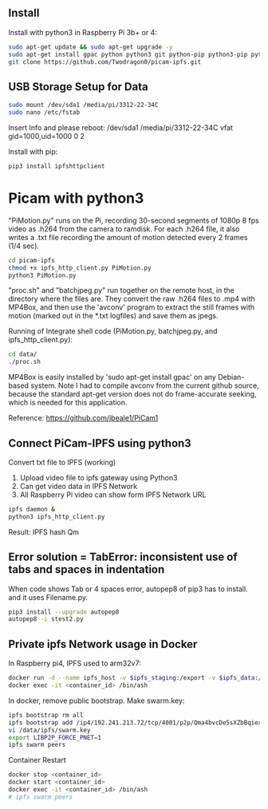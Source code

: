 
## Install
Install with python3 in Raspberry Pi 3b+ or 4:
```sh
sudo apt-get update && sudo apt-get upgrade -y
sudo apt-get install gpac python python3 git python-pip python3-pip python-picamera python3-picamera python-pil python3-pil python-numpy python3-numpy python-scipy python3-scipy -y
git clone https://github.com/Twodragon0/picam-ipfs.git
```
## USB Storage Setup for Data

```sh
sudo mount /dev/sda1 /media/pi/3312-22-34C
sudo nano /etc/fstab
```
Insert Info and please reboot:
/dev/sda1 /media/pi/3312-22-34C vfat gid=1000,uid=1000 0 2

Install with pip:
```sh
pip3 install ipfshttpclient
```

# Picam with python3 

"PiMotion.py" runs on the Pi, recording 30-second segments of 1080p 8 fps video as .h264 from the camera to ramdisk. For each .h264 file, it also writes a .txt file recording the amount of motion detected every 2 frames (1/4 sec).

```sh
cd picam-ipfs
chmod +x ipfs_http_client.py PiMotion.py 
python3 PiMotion.py
```

"proc.sh" and "batchjpeg.py" run together on the remote host, in the directory where the files are. They convert the raw .h264 files to .mp4 with MP4Box, and then use the 'avconv' program to extract the still frames with motion (marked out in the *.txt logfiles) and save them as jpegs.

Running of Integrate shell code (PiMotion.py, batchjpeg.py, and ipfs_http_client.py):
```sh
cd data/
./proc.sh
```

MP4Box is easily installed by 'sudo apt-get install gpac' on any Debian-based system. Note I had to compile avconv from the current github source, because the standard apt-get version does not do frame-accurate seeking, which is needed for this application. 

Reference:
https://github.com/jbeale1/PiCam1


## Connect PiCam-IPFS using python3

Convert txt file to IPFS (working)

1. Upload video file to ipfs gateway using Python3
2. Can get video data in IPFS Network
3. All Raspberry Pi video can show form IPFS Network URL

```sh
ipfs daemon &
python3 ipfs_http_client.py
```

Result: IPFS hash
Qm <hash> 

## Error solution = TabError: inconsistent use of tabs and spaces in indentation
When code shows Tab or 4 spaces error, autopep8 of pip3 has to install. and it uses Filename.py.
```sh
pip3 install --upgrade autopep8
autopep8 -i stest2.py 
```

## Private ipfs Network usage in Docker

In Raspberry pi4, IPFS used to arm32v7:
```sh
docker run -d --name ipfs_host -v $ipfs_staging:/export -v $ipfs_data:/data/ipfs -p 4003:4003 -p 127.0.0.1:8082:8082 -p 127.0.0.1:5003:5003 yrzr/go-ipfs-arm32v7:latest
docker exec -it <container_id> /bin/ash
```
In docker, remove public bootstrap. Make swarm.key:
```sh
ipfs bootstrap rm all
ipfs bootstrap add /ip4/192.241.213.72/tcp/4001/p2p/Qma4bvcDe5sXZbBqiexX4Tf8zB4bpVxr7UHFnfozFiFtTv
vi /data/ipfs/swarm.key
export LIBP2P_FORCE_PNET=1 
ipfs swarm peers
```
Container Restart
```sh
docker stop <container_id>
docker start <container_id>
docker exec -it <container_id> /bin/ash
# ipfs swarm peers
```
